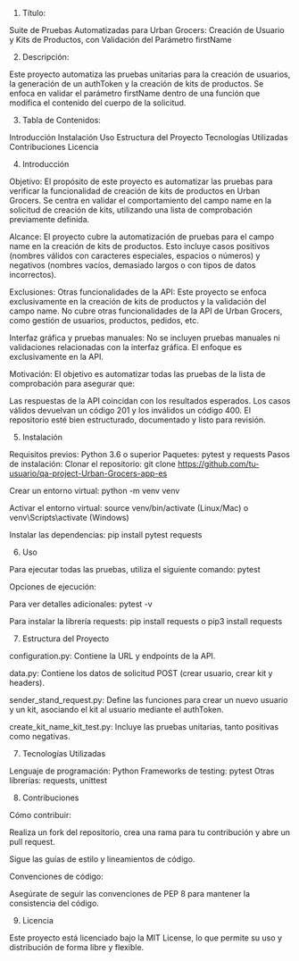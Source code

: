 1. Título:

Suite de Pruebas Automatizadas para Urban Grocers: Creación de Usuario y Kits de Productos, con Validación del Parámetro firstName

2. Descripción:

Este proyecto automatiza las pruebas unitarias para la creación de usuarios, la generación de un authToken y la creación de kits de productos. Se enfoca en validar el parámetro firstName dentro de una función que modifica el contenido del cuerpo de la solicitud.

3. Tabla de Contenidos:

Introducción
Instalación
Uso
Estructura del Proyecto
Tecnologías Utilizadas
Contribuciones
Licencia

4. Introducción

Objetivo: El propósito de este proyecto es automatizar las pruebas para verificar la funcionalidad de creación de kits de productos en Urban Grocers. Se centra en validar el comportamiento del campo name en la solicitud de creación de kits, utilizando una lista de comprobación previamente definida.

Alcance: El proyecto cubre la automatización de pruebas para el campo name en la creación de kits de productos. Esto incluye casos positivos (nombres válidos con caracteres especiales, espacios o números) y negativos (nombres vacíos, demasiado largos o con tipos de datos incorrectos).

Exclusiones: Otras funcionalidades de la API: Este proyecto se enfoca exclusivamente en la creación de kits de productos y la validación del campo name. No cubre otras funcionalidades de la API de Urban Grocers, como gestión de usuarios, productos, pedidos, etc.

Interfaz gráfica y pruebas manuales: No se incluyen pruebas manuales ni validaciones relacionadas con la interfaz gráfica. El enfoque es exclusivamente en la API.

Motivación: El objetivo es automatizar todas las pruebas de la lista de comprobación para asegurar que:

Las respuestas de la API coincidan con los resultados esperados.
Los casos válidos devuelvan un código 201 y los inválidos un código 400.
El repositorio esté bien estructurado, documentado y listo para revisión.

5. Instalación

Requisitos previos:
Python 3.6 o superior
Paquetes: pytest y requests
Pasos de instalación:
Clonar el repositorio: git clone https://github.com/tu-usuario/qa-project-Urban-Grocers-app-es

Crear un entorno virtual:
python -m venv venv

Activar el entorno virtual:
source venv/bin/activate (Linux/Mac) o venv\Scripts\activate (Windows)

Instalar las dependencias:
pip install pytest requests

6. Uso

Para ejecutar todas las pruebas, utiliza el siguiente comando:
pytest

Opciones de ejecución:

Para ver detalles adicionales:
pytest -v

Para instalar la librería requests:
pip install requests o pip3 install requests

7. Estructura del Proyecto

configuration.py: Contiene la URL y endpoints de la API.

data.py: Contiene los datos de solicitud POST (crear usuario, crear kit y headers).

sender_stand_request.py: Define las funciones para crear un nuevo usuario y un kit, asociando el kit al usuario mediante el authToken.

create_kit_name_kit_test.py: Incluye las pruebas unitarias, tanto positivas como negativas.

7. Tecnologías Utilizadas

Lenguaje de programación: Python
Frameworks de testing: pytest
Otras librerías: requests, unittest


8. Contribuciones

Cómo contribuir:

Realiza un fork del repositorio, crea una rama para tu contribución y abre un pull request.

Sigue las guías de estilo y lineamientos de código.

Convenciones de código:

Asegúrate de seguir las convenciones de PEP 8 para mantener la consistencia del código.

9. Licencia

Este proyecto está licenciado bajo la MIT License, lo que permite su uso y distribución de forma libre y flexible.
